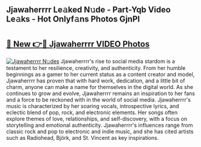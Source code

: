## Jjawaherrrr Le𝚊ked N𝚞de - Part-Yqb Video Le𝚊ks - Hot Onlyf𝚊ns Photos GjnPI

# <h2><a href="http://ac32420.deff.icu/?id=Jjawaherrrr">🔗 New 👉🔴 Jjawaherrrr VIDEO Photos</a></h2>

[![Jjawaherrrr N𝚞des](https://i.imgur.com/rIISA9y.gif)](http://ac32420.deff.icu/?id=Jjawaherrrr)
Jjawaherrrr's rise to social media stardom is a testament to her resilience, creativity, and authenticity. From her humble beginnings as a gamer to her current status as a content creator and model, Jjawaherrrr has proven that with hard work, dedication, and a little bit of charm, anyone can make a name for themselves in the digital world. As she continues to grow and evolve, Jjawaherrrr remains an inspiration to her fans and a force to be reckoned with in the world of social media. Jjawaherrrr's music is characterized by her soaring vocals, introspective lyrics, and eclectic blend of pop, rock, and electronic elements. Her songs often explore themes of love, relationships, and self-discovery, with a focus on storytelling and emotional authenticity. Jjawaherrrr's influences range from classic rock and pop to electronic and indie music, and she has cited artists such as Radiohead, Björk, and St. Vincent as key inspirations.
